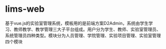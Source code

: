 # lims-web
基于vue.js的实验室管理系统，模板用的是前端方案D2Admin，系统由学生学习、教师教学、教学管理三大子平台组成。用户分为学生、教师、实验室管理员、系统管理员四种类型。模块分为人员管理、学院管理、实验项目管理、实验室管理四个模块
